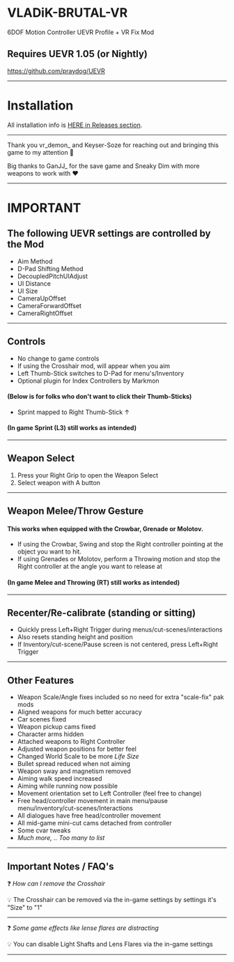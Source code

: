 # VLADiK-BRUTAL-VR
6DOF Motion Controller UEVR Profile + VR Fix Mod 
## Requires UEVR 1.05 (or Nightly)
https://github.com/praydog/UEVR

---

# Installation

All installation info is <a href="https://github.com/CYB3R-JUNKI3/VLADiK-BRUTAL-VR/releases" target="_blank">HERE in Releases section</a>.


---

Thank you vr_demon_ and Keyser-Soze for reaching out and bringing this game to my attention :pray: 

Big thanks to GanJJ_ for the save game and Sneaky Dim with more weapons to work with ❤️ 

----

# IMPORTANT
## The following UEVR settings are controlled by the Mod
- Aim Method
- D-Pad Shifting Method
- DecoupledPitchUIAdjust
- UI Distance
- UI Size
- CameraUpOffset
- CameraForwardOffset
- CameraRightOffset
----



## Controls
- No change to game controls
- If using the Crosshair mod, will appear when you aim
- Left Thumb-Stick switches to D-Pad for menu's/Inventory
- Optional plugin for Index Controllers by Markmon

####    (Below is for folks who don't want to click their Thumb-Sticks) 

- Sprint mapped to Right Thumb-Stick ↑ 
####  (In game Sprint (L3) still works as intended)
----



## Weapon Select
1. Press your Right Grip to open the Weapon Select
2. Select weapon with A button

----

## Weapon Melee/Throw Gesture
#### This works when equipped with the Crowbar, Grenade or Molotov. 
- If using the Crowbar, Swing and stop the Right controller pointing at the object you want to hit.
- If using Grenades or Molotov, perform a Throwing motion and stop the Right controller at the angle you want to release at
####  (In game Melee and Throwing (RT) still works as intended)
----



## Recenter/Re-calibrate (standing or sitting)
- Quickly press Left+Right Trigger during menus/cut-scenes/interactions
- Also resets standing height and position
- If Inventory/cut-scene/Pause screen is not centered, press Left+Right Trigger
----


## Other Features
- Weapon Scale/Angle fixes included so no need for extra "scale-fix" pak mods
- Aligned weapons for much better accuracy
- Car scenes fixed
- Weapon pickup cams fixed
- Character arms hidden
- Attached weapons to Right Controller
- Adjusted weapon positions for better feel
- Changed World Scale to be more *Life Size*
- Bullet spread reduced when not aiming
- Weapon sway and magnetism removed
- Aiming walk speed increased
- Aiming while running now possible
- Movement orientation set to Left Controller (feel free to change)
- Free head/controller movement in main menu/pause menu/inventory/cut-scenes/Interactions
- All dialogues have free head/controller movement
- All mid-game mini-cut cams detached from controller
- Some cvar tweaks
- _Much more, .. Too many to list_
----


## Important Notes / FAQ's
:question: _How can I remove the Crosshair_

:bulb: The Crosshair can be removed via the in-game settings by settings it's "Size" to "1"

---

:question: _Some game effects like lense flares are distracting_

:bulb: You can disable Light Shafts and Lens Flares via the in-game settings

---


